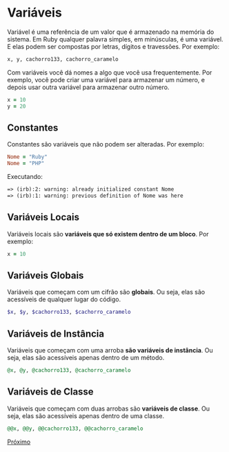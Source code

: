 # Variáveis

Variável é uma referência de um valor que é armazenado na memória do sistema. Em Ruby qualquer palavra simples, em minúsculas, é uma variável. E elas podem ser compostas por letras, dígitos e travessões. Por exemplo:

```txt
x, y, cachorro133, cachorro_caramelo
```

Com variáveis você dá nomes a algo que você usa frequentemente. Por exemplo, você pode criar uma variável para armazenar um número, e depois usar outra variável para armazenar outro número.

```ruby
x = 10
y = 20
```

## Constantes

Constantes são variáveis que não podem ser alteradas. Por exemplo:

```ruby
Nome = "Ruby"
Nome = "PHP" 
```

Executando:

```txt
=> (irb):2: warning: already initialized constant Nome
=> (irb):1: warning: previous definition of Nome was here
```

## Variáveis Locais

Variáveis locais são **variáveis que só existem dentro de um bloco**. Por exemplo:

```ruby
x = 10
```

## Variáveis Globais

Variáveis que começam com um cifrão são **globais**. Ou seja, elas são acessíveis de qualquer lugar do código.

```ruby
$x, $y, $cachorro133, $cachorro_caramelo
```

## Variáveis de Instância

Variáveis que começam com uma arroba **são variáveis de instância**. Ou seja, elas são acessíveis apenas dentro de um método.

```ruby
@x, @y, @cachorro133, @cachorro_caramelo
```

## Variáveis de Classe

Variáveis que começam com duas arrobas são **variáveis de classe**. Ou seja, elas são acessíveis apenas dentro de uma classe.

```ruby
@@x, @@y, @@cachorro133, @@cachorro_caramelo
```

[Próximo](4-operadores-aritimeticos.md)
